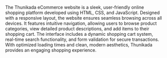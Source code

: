 The Thunikada eCommerce website is a sleek, user-friendly online shopping platform developed using HTML, CSS, and JavaScript. Designed with a responsive layout, the website ensures seamless browsing across all devices. It features intuitive navigation, allowing users to browse product categories, view detailed product descriptions, and add items to their shopping cart. The interface includes a dynamic shopping cart system, real-time search functionality, and form validation for secure transactions. With optimized loading times and clean, modern aesthetics, Thunikada provides an engaging shopping experience.
